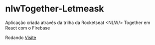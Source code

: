 # nlwTogether-Letmeask
Aplicação criada através da trilha da Rocketseat &lt;NLW/> Together em React com o Firebase



 Rodando [Visite](https://lemeask-75168.web.app/rooms/-Md3igh_MhSbWKJCJnDU)
